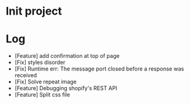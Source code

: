 # Init project

# Log

- [Feature] add confirmation at top of page
- [Fix] styles disorder
- [Fix] Runtime err: The message port closed before a response was received
- [Fix] Solve repeat image
- [Feature] Debugging shopify's REST API
- [Feature] Split css file
